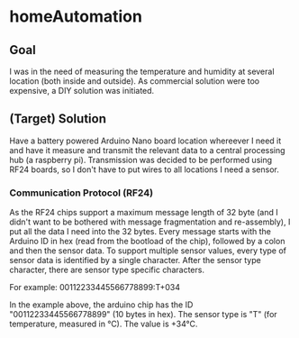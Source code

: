 # homeAutomation
## Goal
I was in the need of measuring the temperature and humidity at several location (both inside and outside). As commercial solution were too expensive, a DIY solution was initiated.

## (Target) Solution
Have a battery powered Arduino Nano board location whereever I need it and have it measure and transmit the relevant data to a central processing hub (a raspberry pi). Transmission was decided to be performed using RF24 boards, so I don't have to put wires to all locations I need a sensor.

### Communication Protocol (RF24)
As the RF24 chips support a maximum message length of 32 byte (and I didn't want to be bothered with message fragmentation and re-assembly), I put all the data I need into the 32 bytes. Every message starts with the Arduino ID in hex (read from the bootload of the chip), followed by a colon and then the sensor data. To support multiple sensor values, every type of sensor data is identified by a single character. After the sensor type character, there are sensor type specific characters.

For example:
00112233445566778899:T+034

In the example above, the arduino chip has the ID "00112233445566778899" (10 bytes in hex). The sensor type is "T" (for temperature, measured in °C). The value is +34°C.

